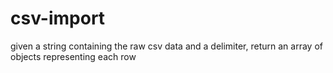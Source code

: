 csv-import
==========

given a string containing the raw csv data and a delimiter, return an array of objects representing each row
